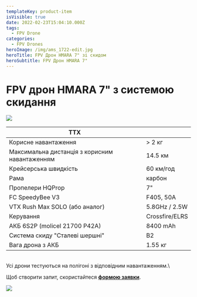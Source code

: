 ```yaml
---
templateKey: product-item
isVisible: true
date: 2022-02-23T15:04:10.000Z
tags:
  - FPV Drone
categories:
  - FPV Drones
heroImage: /img/ams_1722-edit.jpg
heroTitle: FPV Дрон HMARA 7" зі скидом
heroSubtitle: FPV Дрон HMARA 7"
---
```

# FPV дрон HMARA 7" з системою скидання

![](/img/ams_1722-edit.jpg)


| ТТХ                                            |                |
| ---------------------------------------------- | -------------- |
| Корисне навантаження                           | \> 2 кг        |
| Максимальна дистанція з корисним навантаженням | 14.5 км        |
| Крейсерська швидкість                          | 60 км/год      |
| Р﻿ама                                          | карбон         |
| Пропелери HQProp                               | 7"             |
| FC SpeedyBee V3                                | F405, 50A      |
| ﻿VTX Rush Max SOLO (або аналог)                | 5.8GHz / 2.5W  |
| ﻿Керування                                     | Crossfire/ELRS |
| АКБ 6S2P (molicel 21700 P42A)                  | 8400 mAh       |
| Система скиду "Cталеві шершні"                 | B2             |
| Вага дрона з АКБ                               | 1.55 кг        |

\
Усі дрони тестуються на полігоні з відповідним навантаженням.\

Щоб створити запит, скористайтеся <a href="https://docs.google.com/forms/d/1TCApMWtctqZN7LEEKFTjVBQc5R3FQGf2tWWAGfGwWSU" target="_blank" rel="noopener noreferrer">**формою заявки**</a>.

![](/img/ams_1717-edit.jpg)